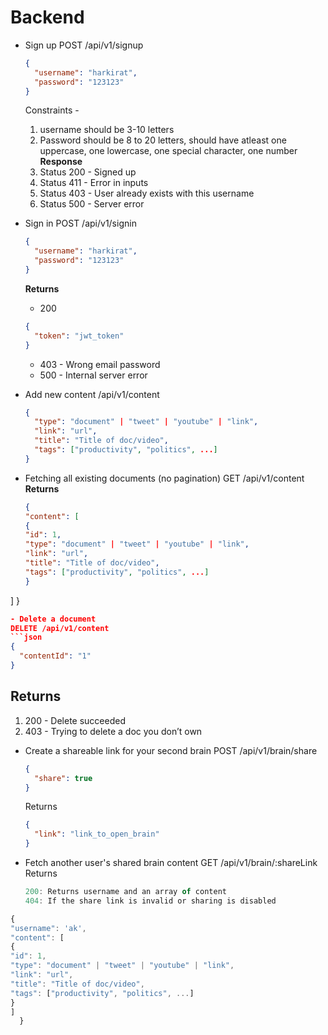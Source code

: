 # Backend

- Sign up
  POST /api/v1/signup

  ```json
  {
    "username": "harkirat",
    "password": "123123"
  }
  ```

  Constraints -

  1. username should be 3-10 letters
  2. Password should be 8 to 20 letters, should have atleast one uppercase, one lowercase, one special character, one number
     **Response**
  3. Status 200 - Signed up
  4. Status 411 - Error in inputs
  5. Status 403 - User already exists with this username
  6. Status 500 - Server error

- Sign in
  POST /api/v1/signin

  ```json
  {
    "username": "harkirat",
    "password": "123123"
  }
  ```

  **Returns**

  - 200

  ```json
  {
    "token": "jwt_token"
  }
  ```

  - 403 - Wrong email password
  - 500 - Internal server error

- Add new content
  /api/v1/content

  ```json
  {
    "type": "document" | "tweet" | "youtube" | "link",
    "link": "url",
    "title": "Title of doc/video",
    "tags": ["productivity", "politics", ...]
  }
  ```

- Fetching all existing documents (no pagination)
  GET /api/v1/content
  **Returns**

  ```json
  {
  "content": [
  {
  "id": 1,
  "type": "document" | "tweet" | "youtube" | "link",
  "link": "url",
  "title": "Title of doc/video",
  "tags": ["productivity", "politics", ...]
  }
  ```

]
}

````json
- Delete a document
DELETE /api/v1/content
```json
{
  "contentId": "1"
}
````

## Returns

1. 200 - Delete succeeded
2. 403 - Trying to delete a doc you don’t own

- Create a shareable link for your second brain
  POST /api/v1/brain/share

  ```json
  {
    "share": true
  }
  ```

  Returns

  ```json
  {
    "link": "link_to_open_brain"
  }
  ```

- Fetch another user's shared brain content
  GET /api/v1/brain/:shareLink
  Returns

  ```jsx
  200: Returns username and an array of content
  404: If the share link is invalid or sharing is disabled
  ```

```jsx
{
"username": 'ak',
"content": [
{
"id": 1,
"type": "document" | "tweet" | "youtube" | "link",
"link": "url",
"title": "Title of doc/video",
"tags": ["productivity", "politics", ...]
}
]
  }
```
